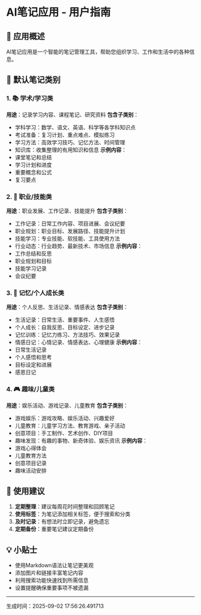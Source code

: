 # AI笔记应用 - 用户指南

## 🎯 应用概述
AI笔记应用是一个智能的笔记管理工具，帮助您组织学习、工作和生活中的各种信息。

## 📂 默认笔记类别

### 1. 📚 学术/学习类
**用途**：记录学习内容、课程笔记、研究资料
**包含子类别**：
- 学科学习：数学、语文、英语、科学等各学科知识点
- 考试准备：复习计划、重点难点、模拟练习
- 学习方法：高效学习技巧、记忆方法、时间管理
- 知识库：收集整理的有用知识和信息
**示例内容**：
- 课堂笔记和总结
- 学习计划和进度
- 重要概念和公式
- 复习要点

### 2. 💼 职业/技能类
**用途**：职业发展、工作记录、技能提升
**包含子类别**：
- 工作记录：日常工作内容、项目进展、会议纪要
- 职业规划：职业目标、发展路径、技能提升计划
- 技能学习：专业技能、软技能、工具使用方法
- 行业动态：行业趋势、最新技术、市场信息
**示例内容**：
- 工作总结和反思
- 职业规划和目标
- 技能学习记录
- 会议纪要

### 3. 🧠 记忆/个人成长类
**用途**：个人反思、生活记录、情感表达
**包含子类别**：
- 生活记录：日常生活、重要事件、人生感悟
- 个人成长：自我反思、目标设定、进步记录
- 记忆训练：记忆力练习、方法技巧、效果记录
- 情感日记：心情记录、情感表达、心理健康
**示例内容**：
- 日常生活记录
- 个人感悟和思考
- 目标设定和进展
- 感恩日记

### 4. 🎮 趣味/儿童类
**用途**：娱乐活动、游戏记录、儿童教育
**包含子类别**：
- 游戏娱乐：游戏攻略、娱乐活动、兴趣爱好
- 儿童教育：儿童学习方法、教育游戏、亲子活动
- 创意项目：手工制作、艺术创作、DIY项目
- 趣味发现：有趣的事物、新奇体验、娱乐资讯
**示例内容**：
- 游戏心得体会
- 儿童教育方法
- 创意项目记录
- 趣味活动安排

## 🚀 使用建议

1. **定期整理**：建议每周花时间整理和回顾笔记
2. **使用标签**：为笔记添加相关标签，便于搜索和分类
3. **及时记录**：有想法时立即记录，避免遗忘
4. **定期备份**：重要笔记建议定期备份

## 💡 小贴士

- 使用Markdown语法让笔记更美观
- 添加图片和链接丰富笔记内容
- 利用搜索功能快速找到所需信息
- 设置提醒确保重要事项不被遗漏

---
生成时间：2025-09-02 17:56:26.491713
